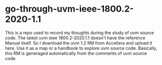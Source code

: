 # go-through-uvm-ieee-1800.2-2020-1.1
This is a repo used to record my thoughts during the study of uvm source code.
The latest uvm ieee 1800.2-2020.1.1 doesn't have the reference Manual itself. 
So I download the uvm 1.2 RM from Accellera and upload it here. 
Use it as a map or a handbook to explore uvm source code. 
Basically, this RM is generaged automatically from the comments of uvm source code.
